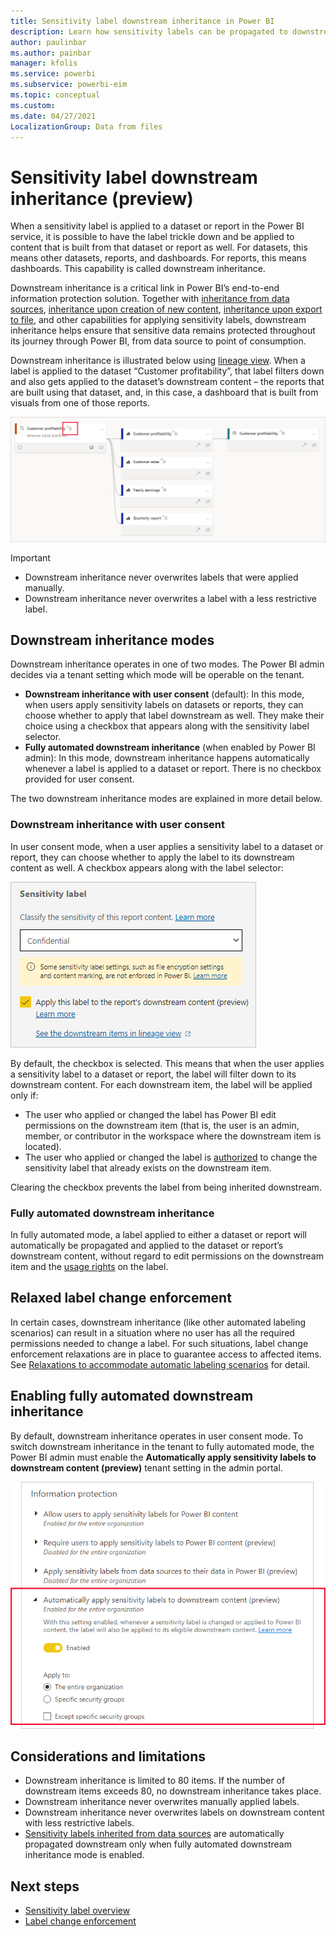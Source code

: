 ```yaml
---
title: Sensitivity label downstream inheritance in Power BI
description: Learn how sensitivity labels can be propagated to downstream content
author: paulinbar
ms.author: painbar
manager: kfolis
ms.service: powerbi
ms.subservice: powerbi-eim
ms.topic: conceptual
ms.custom:
ms.date: 04/27/2021
LocalizationGroup: Data from files
---
```

# Sensitivity label downstream inheritance (preview)

When a sensitivity label is applied to a dataset or report in the Power BI service, it is possible to have the label trickle down and be applied to content that is built from that dataset or report as well. For datasets, this means other datasets, reports, and dashboards. For reports, this means dashboards. This capability is called downstream inheritance.

Downstream inheritance is a critical link in Power BI’s end-to-end information protection solution. Together with [inheritance from data sources](service-security-sensitivity-label-inheritance-from-data-sources.md), [inheritance upon creation of new content](service-security-sensitivity-label-overview.md#sensitivity-label-inheritance-upon-creation-of-new-content), [inheritance upon export to file](service-security-sensitivity-label-overview.md#sensitivity-labels-and-protection-on-exported-data), and other capabilities for applying sensitivity labels, downstream inheritance helps ensure that sensitive data remains protected throughout its journey through Power BI, from data source to point of consumption. 

Downstream inheritance is illustrated below using [lineage view](../collaborate-share/service-data-lineage.md). When a label is applied to the dataset “Customer profitability”, that label filters down and also gets applied to the dataset’s downstream content – the reports that are built using that dataset, and, in this case, a dashboard that is built from visuals from one of those reports.

![Screenshot of lineage view illustrating downstream inheritance.](media/service-security-sensitivity-label-downstream-inheritance/downstream-inheritance-lineage-view.png)

>[!IMPORTANT]
>* Downstream inheritance never overwrites labels that were applied manually.
>* Downstream inheritance never overwrites a label with a less restrictive label.

## Downstream inheritance modes

Downstream inheritance operates in one of two modes. The Power BI admin decides via a tenant setting which mode will be operable on the tenant.
* **Downstream inheritance with user consent** (default): In this mode, when users apply sensitivity labels on datasets or reports, they can choose whether to apply that label downstream as well. They make their choice using a checkbox that appears along with the sensitivity label selector.
* **Fully automated downstream inheritance** (when enabled by Power BI admin): In this mode, downstream inheritance happens automatically whenever a label is applied to a dataset or report. There is no checkbox provided for user consent.

The two downstream inheritance modes are explained in more detail below.

### Downstream inheritance with user consent
In user consent mode, when a user applies a sensitivity label to a dataset or report, they can choose whether to apply the label to its downstream content as well. A checkbox appears along with the label selector:

![Screenshot of user consent checkbox for downstream inheritance.](media/service-security-sensitivity-label-downstream-inheritance/downstream-inheritance-user-consent-checkbox.png)

By default, the checkbox is selected. This means that when the user applies a sensitivity label to a dataset or report, the label will filter down to its downstream content. For each downstream item, the label will be applied only if:
* The user who applied or changed the label has Power BI edit permissions on the downstream item (that is, the user is an admin, member, or contributor in the workspace where the downstream item is located).
* The user who applied or changed the label is [authorized](service-security-sensitivity-label-change-enforcement.md) to change the sensitivity label that already exists on the downstream item. 

Clearing the checkbox prevents the label from being inherited downstream.

### Fully automated downstream inheritance

In fully automated mode, a label applied to either a dataset or report will automatically be propagated and applied to the dataset or report’s downstream content, without regard to edit permissions on the downstream item and the [usage rights](service-security-sensitivity-label-change-enforcement.md) on the label.

## Relaxed label change enforcement

In certain cases, downstream inheritance (like other automated labeling scenarios) can result in a situation where no user has all the required permissions needed to change a label. For such situations, label change enforcement relaxations are in place to guarantee access to affected items. See [Relaxations to accommodate automatic labeling scenarios](service-security-sensitivity-label-change-enforcement.md#relaxations-to-accommodate-automatic-labeling-scenarios) for detail.

## Enabling fully automated downstream inheritance

By default, downstream inheritance operates in user consent mode. To switch downstream inheritance in the tenant to fully automated mode, the Power BI admin must enable the **Automatically apply sensitivity labels to downstream content (preview)** tenant setting in the admin portal.

![Screenshot of tenant setting for automatically applying labels to downstream content.](media/service-security-sensitivity-label-downstream-inheritance/downstream-inheritance-fully-automated-tenant-switch.png)

## Considerations and limitations
* Downstream inheritance is limited to 80 items. If the number of downstream items exceeds 80, no downstream inheritance takes place.
* Downstream inheritance never overwrites manually applied labels.
* Downstream inheritance never overwrites labels on downstream content with less restrictive labels.
* [Sensitivity labels inherited from data sources](service-security-sensitivity-label-inheritance-from-data-sources.md) are automatically propagated downstream only when fully automated downstream inheritance mode is enabled.

## Next steps
* [Sensitivity label overview](service-security-sensitivity-label-overview.md)
* [Label change enforcement](service-security-sensitivity-label-change-enforcement.md)